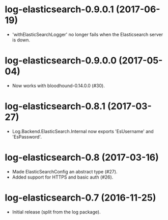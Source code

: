 # log-elasticsearch-0.9.0.1  (2017-06-19)
* 'withElasticSearchLogger' no longer fails when the Elasticsearch server is down.

# log-elasticsearch-0.9.0.0 (2017-05-04)
* Now works with bloodhound-0.14.0.0 (#30).

# log-elasticsearch-0.8.1 (2017-03-27)
* Log.Backend.ElasticSearch.Internal now exports 'EsUsername' and
  'EsPassword'.

# log-elasticsearch-0.8 (2017-03-16)
* Made ElasticSearchConfig an abstract type (#27).
* Added support for HTTPS and basic auth (#26).

# log-elasticsearch-0.7 (2016-11-25)
* Initial release (split from the log package).
